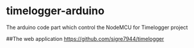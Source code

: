 # timelogger-arduino
The arduino code part which control the NodeMCU for Timelogger project

##The web application
https://github.com/sigre7944/timelogger
